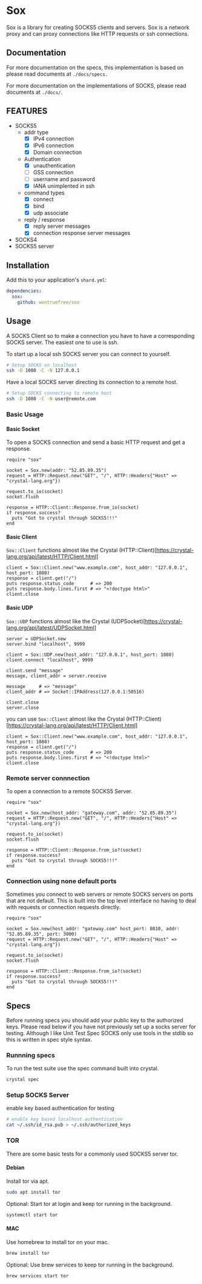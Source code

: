 # Sox

Sox is a library for creating SOCKS5 clients and servers.  Sox is a network proxy and can proxy connections like HTTP requests or ssh connections.  

## Documentation

For more documentation on the specs, this implementation is based on please read documents at  `./docs/specs.`

For more documentation on the implementations of SOCKS, please read documents at  `./docs/`.

## FEATURES
- SOCKS5
    - addr type
        - [x] IPv4 connection
        - [x] IPv6 connection
        - [x] Domain connection
    - Authentication
        - [x] unauthentication
        - [ ] GSS connection
        - [ ] username and password
        - [x] IANA unimplented in ssh
    - command types
        - [x] connect
        - [x] bind
        - [x] udp associate
    - reply / response
        - [x] reply server messages
        - [x] connection response server messages
- SOCKS4
- SOCKS5 server

## Installation

Add this to your application's `shard.yml`:

```yaml
dependencies:
  sox:
    github: wontruefree/sox
```

## Usage

A SOCKS Client so to make a connection you have to have a corresponding SOCKS server.  The easiest one to use is ssh.

To start up a local ssh SOCKS server you can connect to yourself.

```bash
# Setup SOCKS on localhost
ssh -D 1080 -C -N 127.0.0.1
```

Have a local SOCKS server directing its connection to a remote host.

```bash
# Setup SOCKS connecting to remote host
ssh -D 1080 -C -N user@remote.com
```

### Basic Usage

#### Basic Socket

To open a SOCKS connection and send a basic HTTP request and get a response.

```crystal
require "sox"

socket = Sox.new(addr: "52.85.89.35")
request = HTTP::Request.new("GET", "/", HTTP::Headers{"Host" => "crystal-lang.org"})

request.to_io(socket)
socket.flush

response = HTTP::Client::Response.from_io(socket)
if response.success?
  puts "Got to crystal through SOCKS5!!!"
end
```

#### Basic Client

`Sox::Client` functions almost like the Crystal (HTTP::Client)[https://crystal-lang.org/api/latest/HTTP/Client.html]

```crystal
client = Sox::Client.new("www.example.com", host_addr: "127.0.0.1", host_port: 1080)
response = client.get("/")
puts response.status_code      # => 200
puts response.body.lines.first # => "<!doctype html>"
client.close
```

#### Basic UDP

`Sox::UDP` functions almost like the Crystal (UDPSocket)[https://crystal-lang.org/api/latest/UDPSocket.html]

```crystal
server = UDPSocket.new
server.bind "localhost", 9999

client = Sox::UDP.new(host_addr: "127.0.0.1", host_port: 1080)
client.connect "localhost", 9999

client.send "message"
message, client_addr = server.receive

message     # => "message"
client_addr # => Socket::IPAddress(127.0.0.1:50516)

client.close
server.close
```

you can use `Sox::Client` almost like the Crystal (HTTP::Client)[https://crystal-lang.org/api/latest/HTTP/Client.html]

```crystal
client = Sox::Client.new("www.example.com", host_addr: "127.0.0.1", host_port: 1080)
response = client.get("/")
puts response.status_code      # => 200
puts response.body.lines.first # => "<!doctype html>"
client.close
```

### Remote server connnection

To open a connection to a remote SOCKS5 Server.


```crystal
require "sox"

socket = Sox.new(host_addr: "gateway.com", addr: "52.85.89.35")
request = HTTP::Request.new("GET", "/", HTTP::Headers{"Host" => "crystal-lang.org"})

request.to_io(socket)
socket.flush

response = HTTP::Client::Response.from_io?(socket)
if response.success?
  puts "Got to crystal through SOCKS5!!!"
end
```

### Connection using none default ports

Sometimes you connect to web servers or remote SOCKS servers on ports that are not default.  This is built into the top level interface no having to deal with requests or connection requests directly.

```crystal
require "sox"

socket = Sox.new(host_addr: "gateway.com" host_port: 8010, addr: "52.85.89.35", port: 3000)
request = HTTP::Request.new("GET", "/", HTTP::Headers{"Host" => "crystal-lang.org"})

request.to_io(socket)
socket.flush

response = HTTP::Client::Response.from_io?(socket)
if response.success?
  puts "Got to crystal through SOCKS5!!!"
end
```

## Specs

Before running specs you should add your public key to the authorized keys.  Please read below if you have not previously set up a socks server for testing.   Although I like Unit Test Spec SOCKS only use tools in the stdlib so this is written in spec style syntax.

### Runnning specs

To run the test suite use the spec command built into crystal.

```bash
crystal spec
```

### Setup SOCKS Server

enable key based authentication for testing

```bash
# enable key based localhost authentication
cat ~/.ssh/id_rsa.pub > ~/.ssh/authorized_keys
```

### TOR
There are some basic tests for a commonly used SOCKS5 server tor.

#### Debian
Install tor via apt.

```bash
sudo apt install tor
```

Optional: Start tor at login and keep tor running in the background.

```bash
systemctl start tor
```

#### MAC

Use homebrew to install tor on your mac.

```bash
brew install tor
```

Optional: Use brew services to keep tor running in the background.

```bash
brew services start tor
```
